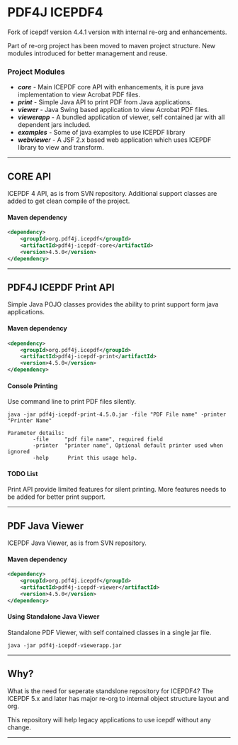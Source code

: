 # PDF4J ICEPDF4

Fork of icepdf version 4.4.1 version with internal re-org and enhancements.

Part of re-org project has been moved to maven project structure. New modules introduced for better management and reuse.

### Project Modules

* _**core**_ - Main ICEPDF core API with enhancements, it is pure java implementation to view Acrobat PDF files.  
* _**print**_ - Simple Java API to print PDF from Java applications.
* _**viewer**_ - Java Swing based application to view Acrobat PDF files.
* _**viewerapp**_ - A bundled application of viewer, self contained jar with all dependent jars included.
* _**examples**_ - Some of java examples to use ICEPDF library
* _**webviewe**r_ - A JSF 2.x based web application which uses ICEPDF library to view and transform.

***

## CORE API

ICEPDF 4 API, as is from SVN repository. Additional support classes are added to get clean compile of the project.

#### Maven dependency

```xml
<dependency>  
    <groupId>org.pdf4j.icepdf</groupId>  
    <artifactId>pdf4j-icepdf-core</artifactId>  
    <version>4.5.0</version>  
</dependency>  
```
***

## PDF4J ICEPDF Print API

Simple Java POJO classes provides the ability to print support form java applications.

#### Maven dependency

```xml
<dependency>  
    <groupId>org.pdf4j.icepdf</groupId>  
    <artifactId>pdf4j-icepdf-print</artifactId>  
    <version>4.5.0</version>  
</dependency>  
```

#### Console Printing

Use command line to print PDF files silently.

```
java -jar pdf4j-icepdf-print-4.5.0.jar -file "PDF File name" -printer "Printer Name"

Parameter details:
        -file     "pdf file name", required field
        -printer  "printer name", Optional default printer used when ignored
        -help      Print this usage help.
```
#### TODO List

Print API provide limited features for silent printing. More features needs to be added for better print support.

***

## PDF Java Viewer

ICEPDF Java Viewer, as is from SVN repository. 

#### Maven dependency

```xml
<dependency>  
    <groupId>org.pdf4j.icepdf</groupId>  
    <artifactId>pdf4j-icepdf-viewer</artifactId>  
    <version>4.5.0</version>  
</dependency>  
```
#### Using Standalone Java Viewer

Standalone PDF Viewer, with self contained classes in a single jar file. 

```
java -jar pdf4j-icepdf-viewerapp.jar
```
***

## Why?

What is the need for seperate standslone repository for ICEPDF4?
The ICEPDF 5.x and later has major re-org to internal object structure layout and org.

This repository will help legacy applications to use icepdf without any change.

***  

